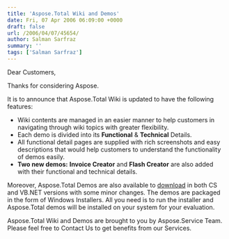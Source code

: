 ```yaml
---
title: 'Aspose.Total Wiki and Demos'
date: Fri, 07 Apr 2006 06:09:00 +0000
draft: false
url: /2006/04/07/45654/
author: Salman Sarfraz
summary: ''
tags: ['Salman Sarfraz']
---
```


Dear Customers,

Thanks for considering Aspose.

It is to announce that Aspose.Total Wiki is updated to have the following features:

*   Wiki contents are managed in an easier manner to help customers in navigating through wiki topics with greater flexibility.
*   Each demo is divided into its **Functional** & **Technical** Details.
*   All functional detail pages are supplied with rich screenshots and easy descriptions that would help customers to understand the functionality of demos easily.
*   **Two new demos:** **Invoice Creator** and **Flash Creator** are also added with their functional and technical details.

Moreover, Aspose.Total Demos are also available to [download][1] in both CS and VB.NET versions with some minor changes. The demos are packaged in the form of Windows Installers. All you need is to run the installer and Aspose.Total demos will be installed on your system for your evaluation.

Aspose.Total Wiki and Demos are brought to you by Aspose.Service Team. Please feel free to Contact Us to get benefits from our Services.




[1]: http://www.aspose.com/Downloads/Aspose.Total/Default.aspx



